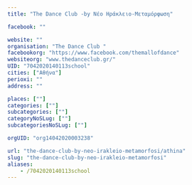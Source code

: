 ```yaml
---
title: "The Dance Club -by Νέο Ηράκλειο-Μεταμόρφωση"

facebook: ""

website: ""
organisation: "The Dance Club "
facebookorg: "https://www.facebook.com/themallofdance"
websiteorg: "www.thedanceclub.gr/"
UID: "7042020140113school"
cities: ["Αθήνα"]
perioxi: ""
address: ""

places: [""]
categories: [""]
subcategories: [""]
categoryNoSLug: [""]
subcategoriesNoSLug: [""]

orgUID: "org14042020003238"

url: "the-dance-club-by-neo-irakleio-metamorfosi/athina"
slug: "the-dance-club-by-neo-irakleio-metamorfosi"
aliases:
    - /7042020140113school
---
```





